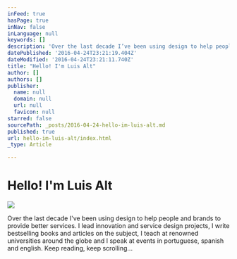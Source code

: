 ```yaml
---
inFeed: true
hasPage: true
inNav: false
inLanguage: null
keywords: []
description: 'Over the last decade I’ve been using design to help people and brands to provide better services. I lead innovation and service design projects, I write bestselling books and articles on the subject, I teach at renowned universities around the globe and I speak at events in portuguese, spanish and english. Keep reading, keep scrolling...'
datePublished: '2016-04-24T23:21:19.404Z'
dateModified: '2016-04-24T23:21:11.740Z'
title: "Hello! I'm Luis Alt"
author: []
authors: []
publisher:
  name: null
  domain: null
  url: null
  favicon: null
starred: false
sourcePath: _posts/2016-04-24-hello-im-luis-alt.md
published: true
url: hello-im-luis-alt/index.html
_type: Article

---
```

# Hello! I'm Luis Alt
![](https://the-grid-user-content.s3-us-west-2.amazonaws.com/54cb7a0f-832f-4933-9b0f-01c112fcc68e.jpg)

Over the last decade I've been using design to help people and brands to provide better services. I lead innovation and service design projects, I write bestselling books and articles on the subject, I teach at renowned universities around the globe and I speak at events in portuguese, spanish and english. Keep reading, keep scrolling...